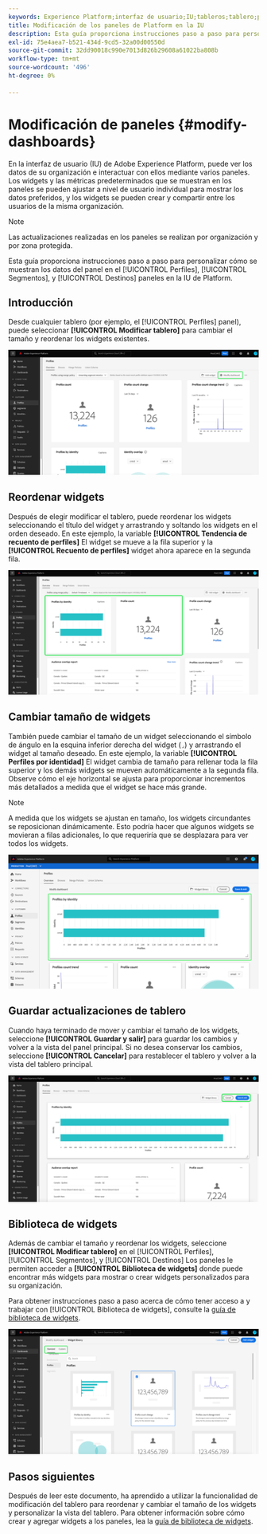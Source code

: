 ```yaml
---
keywords: Experience Platform;interfaz de usuario;IU;tableros;tablero;perfiles;segmentos;destinos;uso de licencias
title: Modificación de los paneles de Platform en la IU
description: Esta guía proporciona instrucciones paso a paso para personalizar cómo se muestran los datos de Adobe Experience Platform de su organización en los paneles.
exl-id: 75e4aea7-b521-434d-9cd5-32a00d00550d
source-git-commit: 32dd90018c990e7013d826b29608a61022ba808b
workflow-type: tm+mt
source-wordcount: '496'
ht-degree: 0%

---
```


# Modificación de paneles {#modify-dashboards}

En la interfaz de usuario (IU) de Adobe Experience Platform, puede ver los datos de su organización e interactuar con ellos mediante varios paneles. Los widgets y las métricas predeterminados que se muestran en los paneles se pueden ajustar a nivel de usuario individual para mostrar los datos preferidos, y los widgets se pueden crear y compartir entre los usuarios de la misma organización.

>[!NOTE]
>
>Las actualizaciones realizadas en los paneles se realizan por organización y por zona protegida.

Esta guía proporciona instrucciones paso a paso para personalizar cómo se muestran los datos del panel en el [!UICONTROL Perfiles], [!UICONTROL Segmentos], y [!UICONTROL Destinos] paneles en la IU de Platform.

## Introducción

Desde cualquier tablero (por ejemplo, el [!UICONTROL Perfiles] panel), puede seleccionar **[!UICONTROL Modificar tablero]** para cambiar el tamaño y reordenar los widgets existentes.

![Panel de perfiles con el panel de modificación resaltado.](../images/customization/modify-dashboard.png)

## Reordenar widgets

Después de elegir modificar el tablero, puede reordenar los widgets seleccionando el título del widget y arrastrando y soltando los widgets en el orden deseado. En este ejemplo, la variable **[!UICONTROL Tendencia de recuento de perfiles]** El widget se mueve a la fila superior y la **[!UICONTROL Recuento de perfiles]** widget ahora aparece en la segunda fila.

![El panel Perfiles con dos widgets reordenados resaltados.](../images/customization/move-widget.png)

## Cambiar tamaño de widgets

También puede cambiar el tamaño de un widget seleccionando el símbolo de ángulo en la esquina inferior derecha del widget (`⌟`) y arrastrando el widget al tamaño deseado. En este ejemplo, la variable **[!UICONTROL Perfiles por identidad]** El widget cambia de tamaño para rellenar toda la fila superior y los demás widgets se mueven automáticamente a la segunda fila. Observe cómo el eje horizontal se ajusta para proporcionar incrementos más detallados a medida que el widget se hace más grande.

>[!NOTE]
>
>A medida que los widgets se ajustan en tamaño, los widgets circundantes se reposicionan dinámicamente. Esto podría hacer que algunos widgets se movieran a filas adicionales, lo que requeriría que se desplazara para ver todos los widgets.

![El tablero Perfiles con un widget cuyo tamaño se ha cambiado está resaltado.](../images/customization/resize-widget.png)

## Guardar actualizaciones de tablero

Cuando haya terminado de mover y cambiar el tamaño de los widgets, seleccione **[!UICONTROL Guardar y salir]** para guardar los cambios y volver a la vista del panel principal. Si no desea conservar los cambios, seleccione **[!UICONTROL Cancelar]** para restablecer el tablero y volver a la vista del tablero principal.

![En el panel Perfiles aparecen resaltadas las opciones Cancelar y Guardar y salir.](../images/customization/save-changes.png)

## Biblioteca de widgets

Además de cambiar el tamaño y reordenar los widgets, seleccione **[!UICONTROL Modificar tablero]** en el [!UICONTROL Perfiles], [!UICONTROL Segmentos], y [!UICONTROL Destinos] Los paneles le permiten acceder a **[!UICONTROL Biblioteca de widgets]** donde puede encontrar más widgets para mostrar o crear widgets personalizados para su organización.

Para obtener instrucciones paso a paso acerca de cómo tener acceso a y trabajar con [!UICONTROL Biblioteca de widgets], consulte la [guía de biblioteca de widgets](widget-library.md).

![Espacio de trabajo de la biblioteca de widgets con resaltados Estándar y Personalizado.](../images/customization/widget-library.png)

## Pasos siguientes

Después de leer este documento, ha aprendido a utilizar la funcionalidad de modificación del tablero para reordenar y cambiar el tamaño de los widgets y personalizar la vista del tablero. Para obtener información sobre cómo crear y agregar widgets a los paneles, lea la [guía de biblioteca de widgets](widget-library.md).
